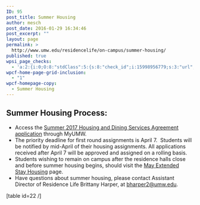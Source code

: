 ```yaml
---
ID: 95
post_title: Summer Housing
author: mesch
post_date: 2016-01-29 16:34:46
post_excerpt: ""
layout: page
permalink: >
  http://www.umw.edu/residencelife/on-campus/summer-housing/
published: true
wpsi_page_checks:
  - 'a:2:{i:0;O:8:"stdClass":5:{s:8:"check_id";i:15998956779;s:3:"url";s:58:"http://www.umw.edu/residencelife/on-campus/summer-housing/";s:6:"status";s:8:"checking";s:6:"_links";O:8:"stdClass":1:{s:9:"pagecheck";s:65:"https://api.siteimprove.com/v1/sites/448702/pagecheck/15998956779";}s:4:"time";i:1458052864;}i:1;O:8:"stdClass":5:{s:8:"check_id";i:15998956779;s:3:"url";s:58:"http://www.umw.edu/residencelife/on-campus/summer-housing/";s:6:"status";s:8:"checking";s:6:"_links";O:8:"stdClass":1:{s:9:"pagecheck";s:65:"https://api.siteimprove.com/v1/sites/448702/pagecheck/15998956779";}s:4:"time";i:1457619664;}}'
wpcf-home-page-grid-inclusion:
  - "1"
wpcf-homepage-copy:
  - Summer Housing
---
```

<h2>Summer Housing Process:</h2>
<ul>
 	<li class="p1">Access the <a href="https://orgsync.com/59554/forms/185061"><span class="s3">Summer 2017 Housing and Dining Services Agreement application</span></a> through MyUMW.</li>
 	<li class="p1"><span class="s1">The priority deadline for first round assignments is April 7.  Students will be notified by mid-April of their housing assignments. All applications received after April 7 will be approved and assigned on a rolling basis. </span></li>
 	<li class="p1">Students wishing to remain on campus after the residence halls close and before summer housing begins, should visit the <a href="http://www.umw.edu/residencelife/on-campus/housing-procedures/extended-stay-housing/">May Extended Stay Housing</a> page.</li>
 	<li class="p1">Have questions about summer housing, please contact Assistant Director of Residence Life Brittany Harper, at <a href="mailto:bharper2@umw.edu"><span class="s3">bharper2@umw.edu</span></a>.</li>
</ul>
[table id=22 /]